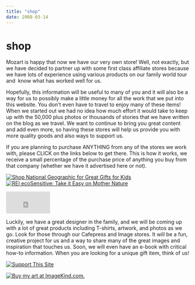 ```yaml
---
title: "shop"
date: 2008-03-14
---
```


# shop

Mozart is happy that now we have our very own store! Well, not exactly, but we have decided to partner up with some first class affiliate stores because we have lots of experience using various products on our family world tour and  know what has worked well for us.

Hopefully, this information will be useful to many of you and it will also be a way for us to possibly make a little money for all the work that we put into this website. You don't even have to travel to enjoy many of these items! When we started out we had no idea how much effort it would take to keep up with the 50,000 plus photos or thousands of stories that we have written on the blog as we travel. We want to continue to bring you great content and add even more, so having these stores will help us provide you with more quality goods and also ways to support us.

If you are planning to purchase ANYTHING from any of the stores we work with, please CLICK on the links below to get there. This is how it works, we receive a small percentage of the purchase price of anything you buy from that company (whether we have it advertised here or not).

[![Shop National Geographic for Great Gifts for Kids](http://www.ftjcfx.com/image-2925406-10409250)](http://www.dpbolvw.net/click-2925406-10409250) [![REI ecoSensitive: Take it Easy on Mother Nature](http://www.tqlkg.com/image-2925430-10543607)](http://www.anrdoezrs.net/click-2925430-10543607?cm_mmc=CJ-_-2332024-_-2925430-_-240x60_eco_sensitive_clothing)

<iframe width="120" scrolling="no" height="60" frameborder="0" src="http://rcm.amazon.com/e/cm?t=soultravelers-20&amp;o=1&amp;p=40&amp;l=ur1&amp;category=books&amp;banner=1QX5S3SEEFM6BE9P4VG2&amp;f=ifr" border="0" marginwidth="0" style="border: medium none ;"></iframe>

Luckily, we have a great designer in the family, and we will be coming up with a lot of great products including T-shirts, artwork, and photos as we go. Look for those through our Cafepress and Image stores. It will be a fun, creative project for us and a way to share many of the great images and inspiration that touches us. Soon, we will even have an e-book with critical how-to information. When you are looking for a unique gift item, think of us!

[![Support This Site](http://www.cafepress.com/content/banners/promo_120x60_01.gif)](http://www.cafepress.com/soultravelers3)  
  
[![Buy my art at ImageKind.com.](http://www.imagekind.com/images/buttons/buy_my_art.gif)](http://soultravelers3.imagekind.com)
